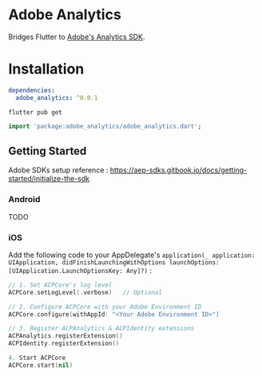 # Adobe Analytics

Bridges Flutter to [Adobe's Analytics SDK](https://github.com/Adobe-Marketing-Cloud/acp-sdks).

# Installation

```yaml
dependencies:
  adobe_analytics: ^0.0.1
```
```shell script
flutter pub get
```
```dart
import 'package:adobe_analytics/adobe_analytics.dart';
```

## Getting Started

Adobe SDKs setup reference : https://aep-sdks.gitbook.io/docs/getting-started/initialize-the-sdk

### Android

TODO

### iOS

Add the following code to your AppDelegate's `application(_ application: UIApplication, didFinishLaunchingWithOptions launchOptions: [UIApplication.LaunchOptionsKey: Any]?)` :

```swift
// 1. Set ACPCore's log level
ACPCore.setLogLevel(.verbose)   // Optional

// 2. Configure ACPCore with your Adobe Environment ID
ACPCore.configure(withAppId: "<Your Adobe Environment ID>")

// 3. Register ACPAnalytics & ACPIdentity extensions
ACPAnalytics.registerExtension()
ACPIdentity.registerExtension()

4. Start ACPCore
ACPCore.start(nil)
```
